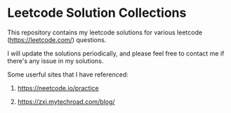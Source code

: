 # Leetcode Solution Collections

This repository contains my leetcode solutions for various leetcode (https://leetcode.com/) questions. 

I will update the solutions periodically, and please feel free to contact me if there's any issue in my solutions.

Some userful sites that I have referenced:

1. https://neetcode.io/practice

2. https://zxi.mytechroad.com/blog/